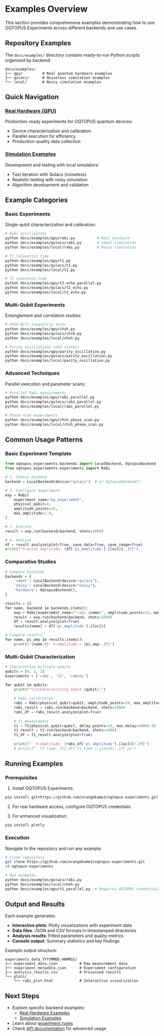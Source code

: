 # Examples Overview

This section provides comprehensive examples demonstrating how to use OQTOPUS Experiments across different backends and use cases.

## Repository Examples

The `docs/examples/` directory contains ready-to-run Python scripts organized by backend:

```
docs/examples/
├── qpu/         # Real quantum hardware examples
├── qulacs/      # Noiseless simulation examples  
└── local/       # Noisy simulation examples
```

## Quick Navigation

### [Real Hardware (QPU)](qpu.md)
Production-ready experiments for OQTOPUS quantum devices:

- Device characterization and calibration
- Parallel execution for efficiency
- Production-quality data collection

### [Simulation Examples](simulation.md)
Development and testing with local simulators:

- Fast iteration with Qulacs (noiseless)
- Realistic testing with noisy simulation
- Algorithm development and validation

## Example Categories

### Basic Experiments
Single-qubit characterization and calibration:

```bash
# Rabi oscillations
python docs/examples/qpu/rabi.py          # Real hardware
python docs/examples/qulacs/rabi.py       # Ideal simulation
python docs/examples/local/rabi.py        # Noisy simulation

# T1 relaxation time
python docs/examples/qpu/t1.py
python docs/examples/qulacs/t1.py
python docs/examples/local/t1.py

# T2 coherence time
python docs/examples/qpu/t2_echo_parallel.py
python docs/examples/qulacs/t2_echo.py
python docs/examples/local/t2_echo.py
```

### Multi-Qubit Experiments
Entanglement and correlation studies:

```bash
# CHSH Bell inequality tests
python docs/examples/qpu/chsh.py
python docs/examples/qulacs/chsh.py
python docs/examples/local/chsh.py

# Parity oscillations (GHZ states)
python docs/examples/qpu/parity_oscillation.py
python docs/examples/qulacs/parity_oscillation.py
python docs/examples/local/parity_oscillation.py
```

### Advanced Techniques
Parallel execution and parameter scans:

```bash
# Parallel Rabi measurements
python docs/examples/qpu/rabi_parallel.py
python docs/examples/qulacs/rabi_parallel.py
python docs/examples/local/rabi_parallel.py

# Phase scan experiments
python docs/examples/qpu/chsh_phase_scan.py
python docs/examples/local/chsh_phase_scan.py
```

## Common Usage Patterns

### Basic Experiment Template

```python
from oqtopus_experiments.backends import LocalBackend, OqtopusBackend
from oqtopus_experiments.experiments import Rabi

# 1. Choose backend
backend = LocalBackend(device="qulacs")  # or OqtopusBackend()

# 2. Configure experiment
exp = Rabi(
    experiment_name="my_experiment",
    physical_qubit=0,
    amplitude_points=20,
    max_amplitude=2.0,
)

# 3. Execute
result = exp.run(backend=backend, shots=1000)

# 4. Analyze
df = result.analyze(plot=True, save_data=True, save_image=True)
print(f"π-pulse amplitude: {df['pi_amplitude'].iloc[0]:.3f}")
```

### Comparative Studies

```python
# Compare backends
backends = {
    'ideal': LocalBackend(device="qulacs"),
    'noisy': LocalBackend(device="noisy"),
    'hardware': OqtopusBackend(),
}

results = {}
for name, backend in backends.items():
    exp = Rabi(experiment_name=f"rabi_{name}", amplitude_points=15, max_amplitude=2.0)
    result = exp.run(backend=backend, shots=1000)
    df = result.analyze(plot=True)
    results[name] = df['pi_amplitude'].iloc[0]

# Compare results
for name, pi_amp in results.items():
    print(f"{name:8}: π-amplitude = {pi_amp:.3f}")
```

### Multi-Qubit Characterization

```python
# Characterize multiple qubits
qubits = [0, 1, 2]
experiments = ['rabi', 't1', 'ramsey']

for qubit in qubits:
    print(f"\\nCharacterizing Qubit {qubit}:")
    
    # Rabi calibration
    rabi = Rabi(physical_qubit=qubit, amplitude_points=20, max_amplitude=2.0)
    rabi_result = rabi.run(backend=backend, shots=1000)
    rabi_df = rabi_result.analyze(plot=True)
    
    # T1 measurement
    t1 = T1(physical_qubit=qubit, delay_points=15, max_delay=50000.0)
    t1_result = t1.run(backend=backend, shots=1000)
    t1_df = t1_result.analyze(plot=True)
    
    print(f"  π-amplitude: {rabi_df['pi_amplitude'].iloc[0]:.3f}")
    # print(f"  T1 time: {t1_df['t1_time'].iloc[0]:.1f} μs")
```

## Running Examples

### Prerequisites

1. Install OQTOPUS Experiments:
```bash
pip install git+https://github.com/orangekame3/oqtopus-experiments.git
```

2. For real hardware access, configure OQTOPUS credentials

3. For enhanced visualization:
```bash
pip install plotly
```

### Execution

Navigate to the repository and run any example:

```bash
# Clone repository
git clone https://github.com/orangekame3/oqtopus-experiments.git
cd oqtopus-experiments

# Run examples
python docs/examples/qulacs/rabi.py
python docs/examples/local/chsh.py
python docs/examples/qpu/t1_parallel.py  # Requires OQTOPUS credentials
```

## Output and Results

Each example generates:

- **Interactive plots**: Plotly visualizations with experiment data
- **Data files**: JSON and CSV formats in timestamped directories
- **Analysis results**: Fitted parameters and quality metrics
- **Console output**: Summary statistics and key findings

Example output structure:
```
experiments_data_YYYYMMDD_HHMMSS/
├── experiment_data.json          # Raw measurement data
├── experiment_metadata.json      # Experiment configuration
├── analysis_results.csv          # Processed results
└── plots/
    └── rabi_plot.html            # Interactive visualization
```

## Next Steps

- Explore specific backend examples:
  - [Real Hardware Examples](qpu.md)
  - [Simulation Examples](simulation.md)
- Learn about [experiment types](../experiments/index.md)
- Check [API documentation](../reference/SUMMARY.md) for advanced usage